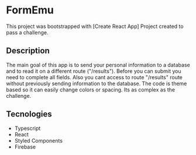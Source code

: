 # FormEmu

This project was bootstrapped with [Create React App] Project created to pass a challenge.

## Description

The main goal of this app is to send your personal information to a database and to read it on a different route ("/results").
Before you can submit you need to complete all fields. 
Also you cant access to route "/results" route without previously sending information to the database.
The code is theme based so it can easily change colors or spacing.
Its as complex as the challenge.

## Tecnologies

- Typescript
- React
- Styled Components
- Firebase


